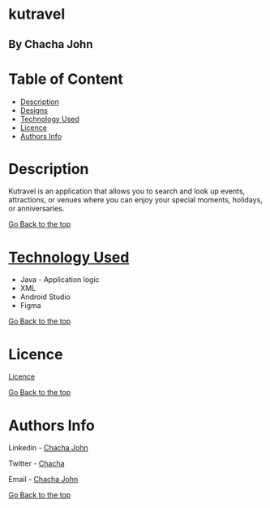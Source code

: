 # kutravel

## By Chacha John 

# Table of Content

+ [Description](#description)
+ [Designs](#designs)<!-- + [Screenshots](#screenshots) -->
+ [Technology Used](#technology-used)<!-- + [Set up Instructions](#setup) -->
+ [Licence](#licence)
+ [Authors Info](#authors-Info)

# Description
Kutravel is an application that allows you to search and look up events, attractions, or venues where you can enjoy your special moments, holidays, or anniversaries.

[Go Back to the top](#kutravel)

<!-- # Screenshots
![Sign up page](/src/main/resources/public/images/luku.png "Landing page")
![Sign in page](/src/main/resources/public/images/luku2.png "Add sighting page")
![Dashboard page](/src/main/resources/public/images/luku2.png "Add sighting page") -->

# [Technology Used](#technology-used)
* Java - Application logic
* XML
* Android Studio
* Figma


<!-- [How to set up](#setup)
#### In PSQL:
* CREATE DATABASE rinews; 

* CREATE TABLE IF NOT EXISTS users (id SERIAL PRIMARY KEY, name VARCHAR, phone VARCHAR, address VARCHAR, email VARCHAR, position VARCHAR, role VARCHAR, departmentId int);

* CREATE TABLE IF NOT EXISTS departments(id SERIAL PRIMARY KEY, name VARCHAR, description VARCHAR);

* CREATE TABLE IF NOT EXISTS news(id SERIAL PRIMARY KEY, content VARCHAR, employeeid int, datecreated TIMESTAMP DEFAULT CURRENT_TIMESTAMP, published varchar, departmentid VARCHAR);

 -->
[Go Back to the top](#kutravel)

# Licence

[Licence](LICENSE)

[Go Back to the top](#kutravel)

# Authors Info

Linkedin - [Chacha John](https://www.linkedin.com/in/chachaup/)

Twitter - [Chacha](https://www.twitter.com/chachaups)

Email - [Chacha John](mailto:chachaupjohn@gmail.com)

[Go Back to the top](#kutravel)
